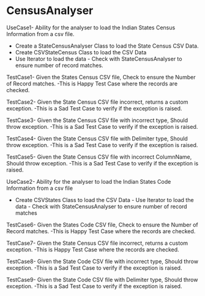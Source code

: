 # CensusAnalyser

UseCase1- Ability for the analyser to load the Indian States Census Information from a csv file.
- Create a StateCensusAnalyser Class to load the State Census CSV Data.
- Create CSVStateCensus Class to load the CSV Data
- Use Iterator to load the data - Check with StateCensusAnalyser to ensure number of record matches.

TestCase1- Given the States Census CSV file, Check to ensure the Number of Record matches.
-This is Happy Test Case where the records are checked.

TestCase2- Given the State Census CSV file incorrect, returns a custom exception. 
-This is a Sad Test Case to verify if the exception is raised.

TestCase3- Given the State Census CSV file with incorrect type, Should throw exception. 
-This is a Sad Test Case to verify if the exception is raised.

TestCase4- Given the State Census CSV file with Delimiter type, Should throw exception.
-This is a Sad Test Case to verify if the exception is raised.

TestCase5- Given the State Census CSV file with incorrect ColumnName, Should throw exception.
-This is a Sad Test Case to verify if the exception is raised.

UseCase2- Ability for the analyser to load the Indian States Code Information from a csv file 
- Create CSVStates Class to load the CSV Data - Use Iterator to load the data - Check with StateCensusAnalyser to ensure
number of record matches

TestCase6- Given the States Code CSV file, Check to ensure the Number of Record matches.
-This is Happy Test Case where the records are checked.

TestCase7- Given the State Census CSV file incorrect, returns a custom exception.
-This is Happy Test Case where the records are checked.

TestCase8- Given the State Code CSV file with incorrect type, Should throw exception.
-This is a Sad Test Case to verify if the exception is raised.

TestCase9- Given the State Code CSV file with Delimiter type, Should throw exception.
-This is a Sad Test Case to verify if the exception is raised.
